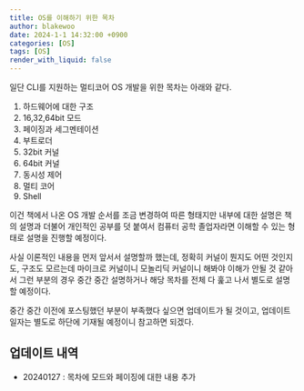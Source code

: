 ```yaml
---
title: OS를 이해하기 위한 목차
author: blakewoo
date: 2024-1-1 14:32:00 +0900
categories: [OS]
tags: [OS]
render_with_liquid: false
---
```


일단 CLI를 지원하는 멀티코어 OS 개발을 위한 목차는 아래와 같다.

1. 하드웨어에 대한 구조
2. 16,32,64bit 모드
3. 페이징과 세그멘테이션
4. 부트로더
5. 32bit 커널
6. 64bit 커널
7. 동시성 제어
8. 멀티 코어
9. Shell

이건 책에서 나온 OS 개발 순서를 조금 변경하여 따른 형태지만 내부에 대한 설명은 책의 설명과 더불어
개인적인 공부를 덧 붙여서 컴퓨터 공학 졸업자라면 이해할 수 있는 형태로 설명을 진행할 예정이다.

사실 이론적인 내용을 먼저 앞서서 설명할까 했는데, 정확히 커널이 뭔지도 어떤 것인지도, 구조도 모르는데
마이크로 커널이니 모놀리딕 커널이니 해봐야 이해가 안될 것 같아서 그런 부분의 경우 중간 중간 설명하거나
해당 목차를 전체 다 훑고 나서 별도로 설명할 예정이다.

중간 중간 이전에 포스팅했던 부분이 부족했다 싶으면 업데이트가 될 것이고, 업데이트 일자는 별도로 하단에
기재될 예정이니 참고하면 되겠다.


## 업데이트 내역
- 20240127 : 목차에 모드와 페이징에 대한 내용 추가



